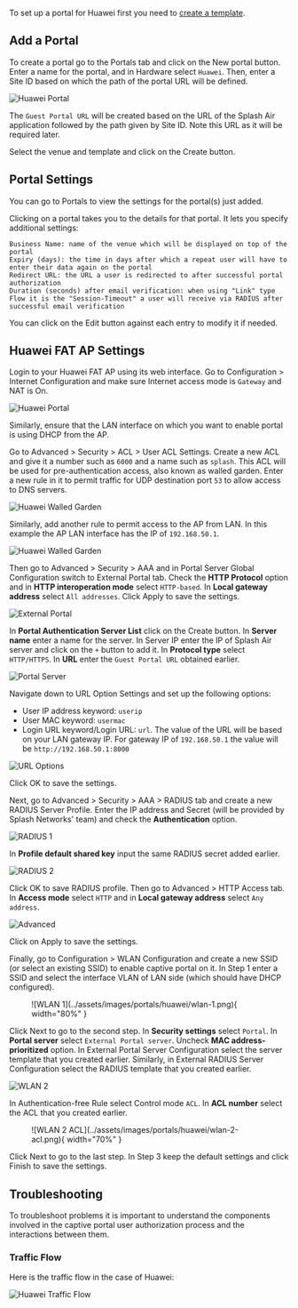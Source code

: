 To set up a portal for Huawei first you need to [create a template](../defining-templates.md).

## Add a Portal

To create a portal go to the Portals tab and click on the New portal button. Enter a name for the portal, and in Hardware select `Huawei`. Then, enter a Site ID based on which the path of the portal URL will be defined.

![Huawei Portal](../assets/images/portals/huawei/portal.png)

The `Guest Portal URL` will be created based on the URL of the Splash Air application followed by the path given by Site ID. Note this URL as it will be required later.

Select the venue and template and click on the Create button.

## Portal Settings

You can go to Portals to view the settings for the portal(s) just added.

Clicking on a portal takes you to the details for that portal. It lets you specify additional settings:

```
Business Name: name of the venue which will be displayed on top of the portal
Expiry (days): the time in days after which a repeat user will have to enter their data again on the portal
Redirect URL: the URL a user is redirected to after successful portal authorization
Duration (seconds) after email verification: when using "Link" type Flow it is the "Session-Timeout" a user will receive via RADIUS after successful email verification 
```

You can click on the Edit button against each entry to modify it if needed.

## Huawei FAT AP Settings

Login to your Huawei FAT AP using its web interface. Go to Configuration > Internet Configuration and make sure Internet access mode is `Gateway` and NAT is On.

![Huawei Portal](../assets/images/portals/huawei/gateway.png)

Similarly, ensure that the LAN interface on which you want to enable portal is using DHCP from the AP.

Go to Advanced > Security > ACL > User ACL Settings. Create a new ACL and give it a number such as `6000` and a name such as `splash`. This ACL will be used for pre-authentication access, also known as walled garden. Enter a new rule in it to permit traffic for UDP destination port `53` to allow access to DNS servers.

![Huawei Walled Garden](../assets/images/portals/huawei/firewall-1.png)

Similarly, add another rule to permit access to the AP from LAN. In this example the AP LAN interface has the IP of `192.168.50.1`.

![Huawei Walled Garden](../assets/images/portals/huawei/firewall-3.png)

Then go to Advanced > Security > AAA and in Portal Server Global Configuration switch to External Portal tab. Check the **HTTP Protocol** option and in **HTTP interoperation mode** select `HTTP-based`. In **Local gateway address** select `All addresses`. Click Apply to save the settings.

![External Portal](../assets/images/portals/huawei/external-portal.png)

In **Portal Authentication Server List** click on the Create button. In **Server name** enter a name for the server. In Server IP enter the IP of Splash Air server and click on the `+` button to add it. In **Protocol type** select `HTTP/HTTPS`. In **URL** enter the `Guest Portal URL` obtained earlier.

![Portal Server](../assets/images/portals/huawei/portal-server.png)

Navigate down to URL Option Settings and set up the following options:

 - User IP address keyword: `userip`
 - User MAC keyword: `usermac`
 - Login URL keyword/Login URL: `url`. The value of the URL will be based on your LAN gateway IP. For gateway IP of `192.168.50.1` the value will be `http://192.168.50.1:8000`

![URL Options](../assets/images/portals/huawei/url-options.png)

Click OK to save the settings.

Next, go to Advanced > Security > AAA > RADIUS tab and create a new RADIUS Server Profile. Enter the IP address and Secret (will be provided by Splash Networks' team) and check the **Authentication** option.

![RADIUS 1](../assets/images/portals/huawei/radius-1.png)

In **Profile default shared key** input the same RADIUS secret added earlier.

![RADIUS 2](../assets/images/portals/huawei/radius-2.png)

Click OK to save RADIUS profile. Then go to Advanced > HTTP Access tab. In **Access mode** select `HTTP` and in **Local gateway address** select `Any address`.

![Advanced](../assets/images/portals/huawei/advanced.png)

Click on Apply to save the settings.

Finally, go to Configuration > WLAN Configuration and create a new SSID (or select an existing SSID) to enable captive portal on it. In Step 1 enter a SSID and select the interface VLAN of LAN side (which should have DHCP configured).

<figure markdown="span">
  ![WLAN 1](../assets/images/portals/huawei/wlan-1.png){ width="80%" }
</figure>


Click Next to go to the second step. In **Security settings** select `Portal`. In **Portal server** select `External Portal server`. Uncheck **MAC address-prioritized** option. In External Portal Server Configuration select the server template that you created earlier. Similarly, in External RADIUS Server Configuration select the RADIUS template that you created earlier.

![WLAN 2](../assets/images/portals/huawei/wlan-2.png)

In Authentication-free Rule select Control mode `ACL`. In **ACL number** select the ACL that you created earlier.

<figure markdown="span">
  ![WLAN 2 ACL](../assets/images/portals/huawei/wlan-2-acl.png){ width="70%" }
</figure>



Click Next to go to the last step. In Step 3 keep the default settings and click Finish to save the settings.

## Troubleshooting

To troubleshoot problems it is important to understand the components involved in the captive portal user authorization process and the interactions between them.

### Traffic Flow

Here is the traffic flow in the case of Huawei:

![Huawei Traffic Flow](../assets/images/portals/huawei/traffic-flow.png)